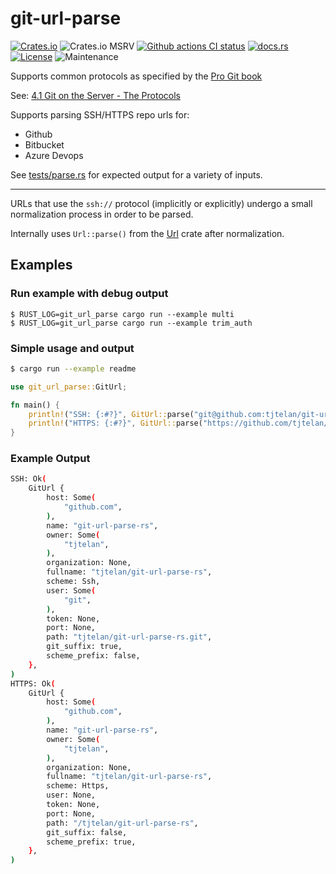 # git-url-parse

[![Crates.io](https://img.shields.io/crates/v/git-url-parse)](https://crates.io/crates/git-url-parse)
![Crates.io MSRV](https://img.shields.io/crates/msrv/git-url-parse?label=rust-version)
[![Github actions CI status](https://github.com/tjtelan/git-url-parse-rs/actions/workflows/ci.yml/badge.svg)](https://github.com/tjtelan/git-url-parse-rs/actions/workflows/ci.yml)
[![docs.rs](https://docs.rs/git-url-parse/badge.svg)](https://docs.rs/git-url-parse/)
[![License](https://img.shields.io/github/license/tjtelan/git-url-parse-rs)](LICENSE)
![Maintenance](https://img.shields.io/maintenance/passively-maintained/2025)

Supports common protocols as specified by the [Pro Git book](https://git-scm.com/book/en/v2)

See: [4.1 Git on the Server - The Protocols](https://git-scm.com/book/en/v2/Git-on-the-Server-The-Protocols)

Supports parsing SSH/HTTPS repo urls for:
* Github
* Bitbucket
* Azure Devops

See [tests/parse.rs](tests/parse.rs) for expected output for a variety of inputs.

---

URLs that use the `ssh://` protocol (implicitly or explicitly) undergo a small normalization process in order to be parsed.

Internally uses `Url::parse()` from the [Url](https://crates.io/crates/url) crate after normalization.

## Examples

### Run example with debug output

```shell
$ RUST_LOG=git_url_parse cargo run --example multi
$ RUST_LOG=git_url_parse cargo run --example trim_auth 
```

### Simple usage and output

```bash
$ cargo run --example readme
```

```rust
use git_url_parse::GitUrl;

fn main() {
    println!("SSH: {:#?}", GitUrl::parse("git@github.com:tjtelan/git-url-parse-rs.git"));
    println!("HTTPS: {:#?}", GitUrl::parse("https://github.com/tjtelan/git-url-parse-rs"));
}
```

### Example Output
```bash
SSH: Ok(
    GitUrl {
        host: Some(
            "github.com",
        ),
        name: "git-url-parse-rs",
        owner: Some(
            "tjtelan",
        ),
        organization: None,
        fullname: "tjtelan/git-url-parse-rs",
        scheme: Ssh,
        user: Some(
            "git",
        ),
        token: None,
        port: None,
        path: "tjtelan/git-url-parse-rs.git",
        git_suffix: true,
        scheme_prefix: false,
    },
)
HTTPS: Ok(
    GitUrl {
        host: Some(
            "github.com",
        ),
        name: "git-url-parse-rs",
        owner: Some(
            "tjtelan",
        ),
        organization: None,
        fullname: "tjtelan/git-url-parse-rs",
        scheme: Https,
        user: None,
        token: None,
        port: None,
        path: "/tjtelan/git-url-parse-rs",
        git_suffix: false,
        scheme_prefix: true,
    },
)
```